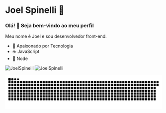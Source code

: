 # Joel Spinelli 👋

### Olá! :wave: Seja bem-vindo ao meu perfil

Meu nome é Joel e sou desenvolvedor front-end.

- :blue_heart: Apaixonado por Tecnologia
- :coffee: JavaScript
- :green_heart: Node

<div>
  <img height="180em" src="https://github-readme-stats.vercel.app/api?username=JoelSpinelli&show_icons=true&count_private=true&locale=pt-BR" alt="JoelSpinelli" />
  <img height="180em" src="https://github-readme-stats.vercel.app/api/top-langs/?username=JoelSpinelli&layout=compact&langs_count=7&count_private=true&locale=pt-BR" alt="JoelSpinelli" />
</div>

![Snake animation](https://github.com/JoelSpinelli/JoelSpinelli/blob/output/github-contribution-grid-snake.svg)
